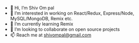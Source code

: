 - 👋 Hi, I’m Shiv Om pal
- 👀 I’m interested in working on React/Redux, Express/Node, MySQL/MongoDB, Remix etc.
- 🌱 I’m currently learning Remix
- 💞️ I’m looking to collaborate on open source projects
- 📫 Reach me at shivompal@gmail.com

<!---
shivompal/shivompal is a ✨ special ✨ repository because its `README.md` (this file) appears on your GitHub profile.
You can click the Preview link to take a look at your changes.
--->
